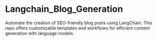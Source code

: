 # Langchain_Blog_Generation
Automate the creation of SEO-friendly blog posts using LangChain. This repo offers customizable templates and workflows for efficient content generation with language models.
